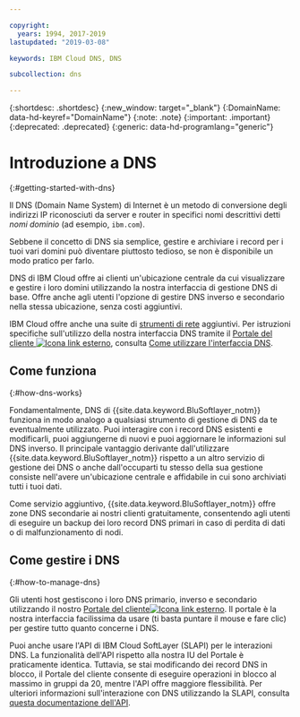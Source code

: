 ```yaml
---

copyright:
  years: 1994, 2017-2019
lastupdated: "2019-03-08"

keywords: IBM Cloud DNS, DNS

subcollection: dns

---
```


{:shortdesc: .shortdesc}
{:new_window: target="_blank"}
{:DomainName: data-hd-keyref="DomainName"}
{:note: .note}
{:important: .important}
{:deprecated: .deprecated}
{:generic: data-hd-programlang="generic"}

# Introduzione a DNS
{:#getting-started-with-dns}

Il DNS (Domain Name System) di Internet è un metodo di conversione degli indirizzi IP riconosciuti da server e router in specifici nomi descrittivi detti _nomi dominio_ (ad esempio, `ibm.com`).

Sebbene il concetto di DNS sia semplice, gestire e archiviare i record per i tuoi vari domini può diventare piuttosto tedioso, se non è disponibile un modo pratico per farlo.

DNS di IBM Cloud offre ai clienti un'ubicazione centrale da cui visualizzare e gestire i loro domini utilizzando la nostra interfaccia di gestione DNS di base. Offre anche agli utenti l'opzione di gestire DNS inverso e secondario nella stessa ubicazione, senza costi aggiuntivi.

IBM Cloud offre anche una suite di [strumenti di rete](/docs/infrastructure/network-tools?topic=network-tools-getting-started-with-network-tools) aggiuntivi. Per istruzioni specifiche sull'utilizzo della nostra interfaccia DNS tramite il [Portale del cliente ![Icona link esterno](../../icons/launch-glyph.svg "Icona link esterno")](https://{DomainName}/), consulta [Come utilizzare l'interfaccia DNS](/docs/infrastructure/dns?topic=dns-how-to-use-the-dns-interface).

## Come funziona
{:#how-dns-works}

Fondamentalmente, DNS di {{site.data.keyword.BluSoftlayer_notm}} funziona in modo analogo a qualsiasi strumento di gestione di DNS da te eventualmente utilizzato. Puoi interagire con i record DNS esistenti e modificarli, puoi aggiungerne di nuovi e puoi aggiornare le informazioni sul DNS inverso. Il principale vantaggio derivante dall'utilizzare {{site.data.keyword.BluSoftlayer_notm}} rispetto a un altro servizio di gestione dei DNS o anche dall'occuparti tu stesso della sua gestione consiste nell'avere un'ubicazione centrale e affidabile in cui sono archiviati tutti i tuoi dati.

Come servizio aggiuntivo, {{site.data.keyword.BluSoftlayer_notm}} offre zone DNS secondarie ai nostri clienti gratuitamente, consentendo agli utenti di eseguire un backup dei loro record DNS primari in caso di perdita di dati o di malfunzionamento di nodi.

## Come gestire i DNS
{:#how-to-manage-dns}

Gli utenti host gestiscono i loro DNS primario, inverso e secondario utilizzando il nostro [Portale del cliente![Icona link esterno](../../icons/launch-glyph.svg "Icona link esterno")](https://{DomainName}/). Il portale è la nostra interfaccia facilissima da usare (ti basta puntare il mouse e fare clic) per gestire tutto quanto concerne i DNS.

Puoi anche usare l'API di IBM Cloud SoftLayer (SLAPI) per le interazioni DNS. La funzionalità dell'API rispetto alla nostra IU del Portale è praticamente identica. Tuttavia, se stai modificando dei record DNS in blocco, il Portale del cliente consente di eseguire operazioni in blocco al massimo in gruppi da 20, mentre l'API offre maggiore flessibilità. Per ulteriori informazioni sull'interazione con DNS utilizzando la SLAPI, consulta [questa documentazione dell'API](/docs/infrastructure/dns?topic=dns-getting-started-with-the-dns-api-).


